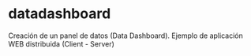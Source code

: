 # datadashboard
Creación de un panel de datos (Data Dashboard). Ejemplo de aplicación WEB distribuida (Client - Server)
